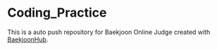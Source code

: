 # Coding_Practice 
This is a auto push repository for Baekjoon Online Judge created with [BaekjoonHub](https://github.com/BaekjoonHub/BaekjoonHub).

